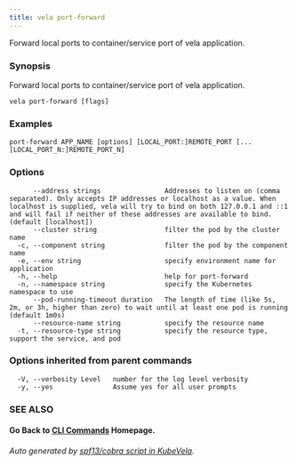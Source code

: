 ```yaml
---
title: vela port-forward
---
```


Forward local ports to container/service port of vela application.

### Synopsis

Forward local ports to container/service port of vela application.

```
vela port-forward [flags]
```

### Examples

```
port-forward APP_NAME [options] [LOCAL_PORT:]REMOTE_PORT [...[LOCAL_PORT_N:]REMOTE_PORT_N]
```

### Options

```
      --address strings                Addresses to listen on (comma separated). Only accepts IP addresses or localhost as a value. When localhost is supplied, vela will try to bind on both 127.0.0.1 and ::1 and will fail if neither of these addresses are available to bind. (default [localhost])
      --cluster string                 filter the pod by the cluster name
  -c, --component string               filter the pod by the component name
  -e, --env string                     specify environment name for application
  -h, --help                           help for port-forward
  -n, --namespace string               specify the Kubernetes namespace to use
      --pod-running-timeout duration   The length of time (like 5s, 2m, or 3h, higher than zero) to wait until at least one pod is running (default 1m0s)
      --resource-name string           specify the resource name
  -t, --resource-type string           specify the resource type, support the service, and pod
```

### Options inherited from parent commands

```
  -V, --verbosity Level   number for the log level verbosity
  -y, --yes               Assume yes for all user prompts
```

### SEE ALSO



#### Go Back to [CLI Commands](vela) Homepage.


###### Auto generated by [spf13/cobra script in KubeVela](https://github.com/kubevela/kubevela/tree/master/hack/docgen).
